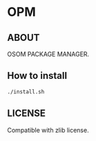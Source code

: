 # OPM

## ABOUT

OSOM PACKAGE MANAGER.

## How to install

```bash
./install.sh
```

## LICENSE

Compatible with zlib license.

